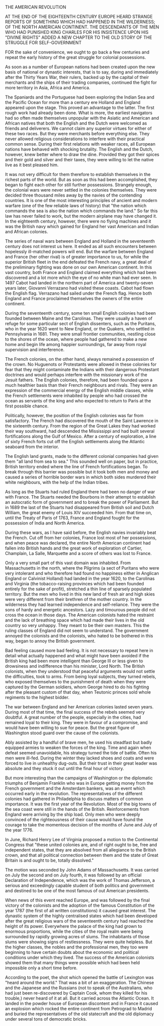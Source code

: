 THE AMERICAN REVOLUTION

AT THE END OF THE EIGHTEENTH CENTURY
EUROPE HEARD STRANGE REPORTS OF
SOMETHING WHICH HAD HAPPENED IN
THE WILDERNESS; OF THE NORTH AMERICAN
CONTINENT. THE DESCENDANTS
OF THE MEN WHO HAD PUNISHED KING
CHARLES FOR HIS INSISTENCE UPON HIS
"DIVINE RIGHTS" ADDED A NEW CHAPTER
TO THE OLD STORY OF THE STRUGGLE
FOR SELF-GOVERNMENT


FOR the sake of convenience, we ought to go back a
few centuries and repeat the early history of the great
struggle for colonial possessions.

As soon as a number of European nations had been
created upon the new basis of national or dynastic interests,
that is to say, during and immediately after the Thirty
Years War, their rulers, backed up by the capital of
their merchants and the ships of their trading companies,
continued the fight for more territory in Asia, Africa and America.

The Spaniards and the Portuguese had been exploring the
Indian Sea and the Pacific Ocean for more than a century ere
Holland and England appeared upon the stage. This proved
an advantage to the latter. The first rough work had already
been done. What is more, the earliest navigators had so often
made themselves unpopular with the Asiatic and American and
African natives that both the English and the Dutch were
welcomed as friends and deliverers. We cannot claim any
superior virtues for either of these two races. But they were
merchants before everything else. They never allowed religious
considerations to interfere with their practical common sense.
During their first relations with weaker races, all European
nations have behaved with shocking brutality. The English and
the Dutch, however, knew better where to draw the dine. Provided
they got their spices and their gold and silver and their taxes,
they were willing to let the native live as it best pleased him.

It was not very difficult for them therefore to establish
themselves in the richest parts of the world. But as soon as
this had been accomplished, they began to fight each other for
still further possessions. Strangely enough, the colonial wars
were never settled in the colonies themselves. They were decided
three thousand miles away by the navies of the contending
countries. It is one of the most interesting principles of ancient
and modern warfare (one of the few reliable laws of
history) that "the nation which commands the sea is also the
nation which commands the land." So far this law has never
failed to work, but the modern airplane may have changed it.
In the eighteenth century, however, there were no flying machines
and it was the British navy which gained for England
her vast American and Indian and African colonies.

The series of naval wars between England and Holland in
the seventeenth century does not interest us here. It ended as
all such encounters between hopelessly ill-matched powers will
end. But the warfare between England and France (her other
rival) is of greater importance to us, for while the superior
British fleet in the end defeated the French navy, a great deal
of the preliminary fighting was done on our own American
continent. In this vast country, both France and England
claimed everything which had been discovered and a lot more
which the eye of no white man had ever seen. In 1497 Cabot
had landed in the northern part of America and twenty-seven
years later, Giovanni Verrazano had visited these coasts. Cabot
had flown the English flag. Verrazano had sailed under the
French flag. Hence both England and France proclaimed
themselves the owners of the entire continent.

During the seventeenth century, some ten small English
colonies had been founded between Maine and the Carolinas.
They were usually a haven of refuge for some particular sect
of English dissenters, such as the Puritans, who in the year
1620 went to New England, or the Quakers, who settled in
Pennsylvania in 1681. They were small frontier communities,
nestling close to the shores of the ocean, where people had
gathered to make a new home and begin life among happier
surroundings, far away from royal supervision and interference.

The French colonies, on the other hand, always remained
a possession of the crown. No Huguenots or Protestants were
allowed in these colonies for fear that they might contaminate
the Indians with their dangerous Protestant doctrines and
would perhaps interfere with the missionary work of the Jesuit
fathers. The English colonies, therefore, had been founded
upon a much healthier basis than their French neighbours and
rivals. They were an expression of the commercial energy of
the English middle classes, while the French settlements were
inhabited by people who had crossed the ocean as servants of the
king and who expected to return to Paris at the first possible chance.

Politically, however, the position of the English colonies
was far from satisfactory. The French had discovered the
mouth of the Saint Lawrence in the sixteenth century. From
the region of the Great Lakes they had worked their way southward,
had descended the Mississippi and had built several fortifications
along the Gulf of Mexico. After a century of exploration,
a line of sixty French forts cut off the English settlements
along the Atlantic seaboard from the interior.

The English land grants, made to the different colonial
companies had given them "all land from sea to sea." This
sounded well on paper, but in practice, British territory
ended where the line of French fortifications began. To break
through this barrier was possible but it took both men and
money and caused a series of horrible border wars in which
both sides murdered their white neighbours, with the help of the
Indian tribes.

As long as the Stuarts had ruled England there had been
no danger of war with France. The Stuarts needed the Bourbons
in their attempt to establish an autocratic form of government
and to break the power of Parliament. But in 1689 the
last of the Stuarts had disappeared from British soil and Dutch
William, the great enemy of Louis XIV succeeded him. From
that time on, until the Treaty of Paris of 1763, France and
England fought for the possession of India and North America.

During these wars, as I have said before, the English navies
invariably beat the French. Cut off from her colonies, France
lost most of her possessions, and when peace was declared, the
entire North American continent had fallen into British hands
and the great work of exploration of Cartier, Champlain, La
Salle, Marquette and a score of others was lost to France.

Only a very small part of this vast domain was inhabited.
From Massachusetts in the north, where the Pilgrims (a sect
of Puritans who were very intolerant and who therefore had
found no happiness either in Anglican England or Calvinist
Holland) had landed in the year 1620, to the Carolinas and
Virginia (the tobacco-raising provinces which had been founded
entirely for the sake of profit), stretched a thin line of
sparsely populated territory. But the men who lived in this
new land of fresh air and high skies were very different from
their brethren of the mother country. In the wilderness they
had learned independence and self-reliance. They were the
sons of hardy and energetic ancestors. Lazy and timourous
people did not cross the ocean in those days. The American
colonists hated the restraint and the lack of breathing space
which had made their lives in the old country so very unhappy.
They meant to be their own masters. This the ruling classes
of England did not seem to understand. The government annoyed
the colonists and the colonists, who hated to be bothered
in this way, began to annoy the British government.

Bad feeling caused more bad feeling. It is not necessary
to repeat here in detail what actually happened and what might
have been avoided if the British king had been more intelligent
than George III or less given to drowsiness and indifference
than his minister, Lord North. The British colonists,
when they understood that peaceful arguments would not
settle the difficulties, took to arms. From being loyal subjects,
they turned rebels, who exposed themselves to the punishment
of death when they were captured by the German
soldiers, whom George hired to do his fighting after the pleasant
custom of that day, when Teutonic princes sold whole
regiments to the highest bidder.

The war between England and her American colonies
lasted seven years. During most of that time, the final success
of the rebels seemed very doubtful. A great number of
the people, especially in the cities, had remained loyal to their
king. They were in favour of a compromise, and would have
been willing to sue for peace. But the great figure of Washington
stood guard over the cause of the colonists.

Ably assisted by a handful of brave men, he used his steadfast
but badly equipped armies to weaken the forces of the king.
Time and again when defeat seemed unavoidable, his strategy
turned the tide of battle. Often his men were ill-fed. During
the winter they lacked shoes and coats and were forced to live
in unhealthy dug-outs. But their trust in their great leader
was absolute and they stuck it out until the final hour of victory.

But more interesting than the campaigns of Washington
or the diplomatic triumphs of Benjamin Franklin who was
in Europe getting money from the French government and
the Amsterdam bankers, was an event which occurred early in
the revolution. The representatives of the different colonies
had gathered in Philadelphia to discuss matters of common
importance. It was the first year of the Revolution. Most
of the big towns of the sea coast were still in the hands of the
British. Reinforcements from England were arriving by the
ship load. Only men who were deeply convinced of the righteousness
of their cause would have found the courage to take
the momentous decision of the months of June and July of
the year 1776.

In June, Richard Henry Lee of Virginia proposed a motion
to the Continental Congress that "these united colonies
are, and of right ought to be, free and independent states, that
they are absolved from all allegiance to the British crown, and
that all political connection between them and the state of
Great Britain is and ought to be, totally dissolved."

The motion was seconded by John Adams of Massachusetts.
It was carried on July the second and on July fourth,
it was followed by an official Declaration of Independence,
which was the work of Thomas Jefferson, a serious and exceedingly
capable student of both politics and government and
destined to be one of the most famous of out American presidents.

When news of this event reached Europe, and was followed
by the final victory of the colonists and the adoption of
the famous Constitution of the year 1787 (the first of all written
constitutions) it caused great interest. The dynastic system
of the highly centralised states which had been developed
after the great religious wars of the seventeenth century had
reached the height of its power. Everywhere the palace of
the king had grown to enormous proportions, while the cities
of the royal realm were being surrounded by rapidly growing
acres of slums. The inhabitants of those slums were showing
signs of restlessness. They were quite helpless. But the
higher classes, the nobles and the professional men, they too
were beginning to have certain doubts about the economic and
political conditions under which they lived. The success of
the American colonists showed them that many things were
possible which had been held impossible only a short time
before.

According to the poet, the shot which opened the battle
of Lexington was "heard around the world." That was a bit
of an exaggeration. The Chinese and the Japanese and the
Russians (not to speak of the Australians, who had just been
re-discovered by Captain Cook, whom they killed for his
trouble,) never heard of it at all. But it carried across the
Atlantic Ocean. It landed in the powder house of European
discontent and in France it caused an explosion which rocked
the entire continent from Petrograd to Madrid and buried the
representatives of the old statecraft and the old diplomacy
under several tons of democratic bricks.